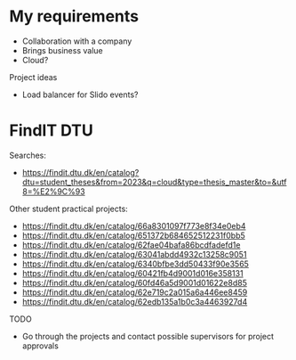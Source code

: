 # My requirements
* Collaboration with a company
* Brings business value
* Cloud?

Project ideas
* Load balancer for Slido events?


# FindIT DTU
Searches:
* https://findit.dtu.dk/en/catalog?dtu=student_theses&from=2023&q=cloud&type=thesis_master&to=&utf8=%E2%9C%93

Other student practical projects:
* https://findit.dtu.dk/en/catalog/66a8301097f773e8f34e0eb4
* https://findit.dtu.dk/en/catalog/651372b684652512231f0bb5
* https://findit.dtu.dk/en/catalog/62fae04bafa86bcdfadefd1e
* https://findit.dtu.dk/en/catalog/63041abdd4932c13258c9051
* https://findit.dtu.dk/en/catalog/6340bfbe3dd50433f90e3565
* https://findit.dtu.dk/en/catalog/60421fb4d9001d016e358131
* https://findit.dtu.dk/en/catalog/60fd46a5d9001d01622e8d85
* https://findit.dtu.dk/en/catalog/62e719c2a015a6a446ee8459
* https://findit.dtu.dk/en/catalog/62edb135a1b0c3a4463927d4

TODO
* Go through the projects and contact possible supervisors for project approvals
